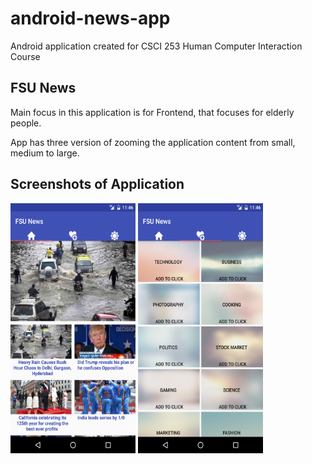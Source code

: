 # android-news-app
Android application created for CSCI 253 Human Computer Interaction Course

## FSU News

Main focus in this application is for Frontend, that focuses for elderly people.

App has three version of zooming the application content from small, medium to large.

## Screenshots of Application

<img src="https://github.com/harsh91/android-news-app/blob/master/Screenshot_1.png" width="200" height="400" />

<img src="https://github.com/harsh91/android-news-app/blob/master/Screenshot_2.png" width="200" height="400" />
